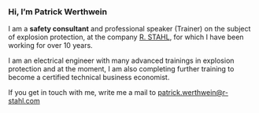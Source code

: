 ### Hi, I’m Patrick Werthwein
I am a **safety consultant** and professional speaker (Trainer) on the subject of explosion protection, at the company [R. STAHL](r-stahl.com), for which I have been working for over 10 years.
>
I am an electrical engineer with many advanced trainings in explosion protection and at the moment, I am also completing further training to become a certified technical business economist.
>
If you get in touch with me, write me a mail to patrick.werthwein@r-stahl.com

<!---
Werthwein/Werthwein is a ✨ special ✨ repository because its `README.md` (this file) appears on your GitHub profile.
You can click the Preview link to take a look at your changes.

https://www.markdownguide.org/cheat-sheet/
--->
